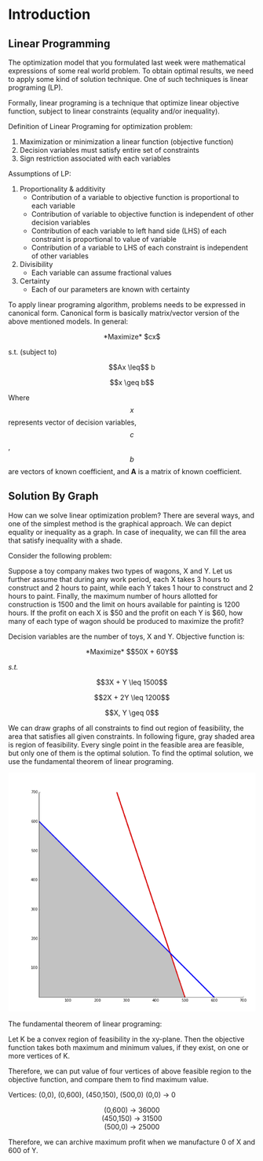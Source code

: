# Introduction

## Linear Programming

The optimization model that you formulated last week were mathematical expressions of some real world problem.  To obtain optimal results, we need to apply some kind of solution technique. One of such techniques is linear programing (LP).

Formally, linear programing is a technique that optimize linear objective function, subject to linear constraints (equality and/or inequality).

Definition of Linear Programing for optimization problem:

1. Maximization or minimization a linear function (objective function)
2. Decision variables must satisfy entire set of constraints
3. Sign restriction associated with each variables

Assumptions of LP:

1. Proportionality & additivity
    - Contribution of a variable to objective function is proportional to each variable
    - Contribution of variable to objective function is independent of other decision variables
    - Contribution of each variable to left hand side (LHS) of each constraint is proportional to value of
variable
    - Contribution of a variable to LHS of each constraint is independent of other variables
2. Divisibility
    - Each variable can assume fractional values
3. Certainty
    - Each of our parameters are known with certainty

To apply linear programing algorithm, problems needs to be expressed in canonical form. Canonical form is basically matrix/vector version of the above mentioned models. In general:

<p style="text-align: center;">
*Maximize* $cx$
</p>
s.t. (subject to)
<p style="text-align: center;">
$$Ax \leq$$ b
</p>
<p style="text-align: center;">
$$x \geq b$$
</p>

Where $$x$$ represents vector of decision variables, $$c$$, $$b$$ are vectors of known coefficient, and **A** is a matrix of known coefficient.

## Solution By Graph

How can we solve linear optimization problem? There are several ways, and one of the simplest method is the graphical approach.  We can depict equality or inequality as a graph. In case of inequality, we can fill the area that satisfy inequality with a shade.

Consider the following problem:

Suppose a toy company makes two types of wagons, X and Y. Let us further assume that during any work period, each X takes 3 hours to construct and 2 hours to paint, while each Y takes 1 hour to construct and 2 hours to paint. Finally, the maximum number of hours allotted for construction is 1500 and the limit on hours available for painting is 1200 hours. If the profit on each X is $50 and the profit on each Y is $60, how many of each type of wagon should be produced to maximize the profit?

Decision variables are the number of toys, X and Y. Objective function is:

<p style="text-align: center;">
*Maximize* $$50X + 60Y$$
</p>

*s.t.*

<p style="text-align: center;">$$3X + Y \leq 1500$$</p>
<p style="text-align: center;">$$2X + 2Y \leq 1200$$</p>
<p style="text-align: center;">$$X, Y \geq 0$$</p>

We can draw graphs of all constraints to find out region of feasibility, the area that satisfies all given constraints. In following figure, gray shaded area is region of feasibility. Every single point in the feasible area are feasible, but only one of them is the optimal solution. To find the optimal solution, we use the fundamental theorem of linear programing.

![](images/lp.png)

The fundamental theorem of linear programing:

Let K be a convex region of feasibility in the xy-plane. Then the objective function takes both maximum and minimum values, if they exist, on one or more vertices of K.

Therefore, we can put value of four vertices of above feasible region to the objective function, and compare them to find maximum value.

Vertices: (0,0), (0,600), (450,150), (500,0) (0,0) → 0

<center>(0,600) → 36000</center>
<center>(450,150) → 31500</center>
<center>(500,0) → 25000</center>

Therefore, we can archive maximum profit when we manufacture 0 of X and 600 of Y.
